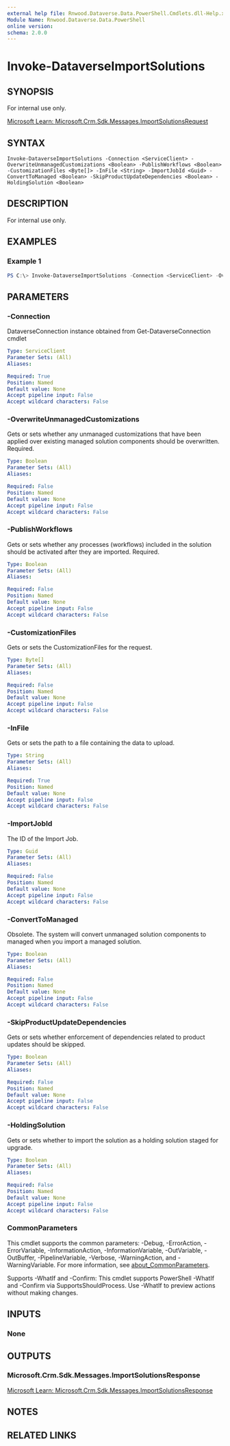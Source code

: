 ```yaml
---
external help file: Rnwood.Dataverse.Data.PowerShell.Cmdlets.dll-Help.xml
Module Name: Rnwood.Dataverse.Data.PowerShell
online version:
schema: 2.0.0
---
```


# Invoke-DataverseImportSolutions

## SYNOPSIS
For internal use only.

[Microsoft Learn: Microsoft.Crm.Sdk.Messages.ImportSolutionsRequest](https://learn.microsoft.com/dotnet/api/Microsoft.Crm.Sdk.Messages.ImportSolutionsRequest)

## SYNTAX

```
Invoke-DataverseImportSolutions -Connection <ServiceClient> -OverwriteUnmanagedCustomizations <Boolean> -PublishWorkflows <Boolean> -CustomizationFiles <Byte[]> -InFile <String> -ImportJobId <Guid> -ConvertToManaged <Boolean> -SkipProductUpdateDependencies <Boolean> -HoldingSolution <Boolean>
```

## DESCRIPTION
For internal use only.

## EXAMPLES

### Example 1
```powershell
PS C:\> Invoke-DataverseImportSolutions -Connection <ServiceClient> -OverwriteUnmanagedCustomizations <Boolean> -PublishWorkflows <Boolean> -CustomizationFiles <Byte[]> -InFile <String> -ImportJobId <Guid> -ConvertToManaged <Boolean> -SkipProductUpdateDependencies <Boolean> -HoldingSolution <Boolean>
```

## PARAMETERS

### -Connection
DataverseConnection instance obtained from Get-DataverseConnection cmdlet

```yaml
Type: ServiceClient
Parameter Sets: (All)
Aliases:

Required: True
Position: Named
Default value: None
Accept pipeline input: False
Accept wildcard characters: False
```

### -OverwriteUnmanagedCustomizations
Gets or sets whether any unmanaged customizations that have been applied over existing managed solution components should be overwritten. Required.

```yaml
Type: Boolean
Parameter Sets: (All)
Aliases:

Required: False
Position: Named
Default value: None
Accept pipeline input: False
Accept wildcard characters: False
```

### -PublishWorkflows
Gets or sets whether any processes (workflows) included in the solution should be activated after they are imported. Required.

```yaml
Type: Boolean
Parameter Sets: (All)
Aliases:

Required: False
Position: Named
Default value: None
Accept pipeline input: False
Accept wildcard characters: False
```

### -CustomizationFiles
Gets or sets the CustomizationFiles for the request.

```yaml
Type: Byte[]
Parameter Sets: (All)
Aliases:

Required: False
Position: Named
Default value: None
Accept pipeline input: False
Accept wildcard characters: False
```

### -InFile
Gets or sets the path to a file containing the data to upload.

```yaml
Type: String
Parameter Sets: (All)
Aliases:

Required: True
Position: Named
Default value: None
Accept pipeline input: False
Accept wildcard characters: False
```

### -ImportJobId
The ID of the Import Job.

```yaml
Type: Guid
Parameter Sets: (All)
Aliases:

Required: False
Position: Named
Default value: None
Accept pipeline input: False
Accept wildcard characters: False
```

### -ConvertToManaged
Obsolete. The system will convert unmanaged solution components to managed when you import a managed solution.

```yaml
Type: Boolean
Parameter Sets: (All)
Aliases:

Required: False
Position: Named
Default value: None
Accept pipeline input: False
Accept wildcard characters: False
```

### -SkipProductUpdateDependencies
Gets or sets whether enforcement of dependencies related to product updates should be skipped.

```yaml
Type: Boolean
Parameter Sets: (All)
Aliases:

Required: False
Position: Named
Default value: None
Accept pipeline input: False
Accept wildcard characters: False
```

### -HoldingSolution
Gets or sets whether to import the solution as a holding solution staged for upgrade.

```yaml
Type: Boolean
Parameter Sets: (All)
Aliases:

Required: False
Position: Named
Default value: None
Accept pipeline input: False
Accept wildcard characters: False
```

### CommonParameters
This cmdlet supports the common parameters: -Debug, -ErrorAction, -ErrorVariable, -InformationAction, -InformationVariable, -OutVariable, -OutBuffer, -PipelineVariable, -Verbose, -WarningAction, and -WarningVariable. For more information, see [about_CommonParameters](http://go.microsoft.com/fwlink/?LinkID=113216).

Supports -WhatIf and -Confirm: This cmdlet supports PowerShell -WhatIf and -Confirm via SupportsShouldProcess. Use -WhatIf to preview actions without making changes.

## INPUTS

### None
## OUTPUTS

### Microsoft.Crm.Sdk.Messages.ImportSolutionsResponse
[Microsoft Learn: Microsoft.Crm.Sdk.Messages.ImportSolutionsResponse](https://learn.microsoft.com/dotnet/api/Microsoft.Crm.Sdk.Messages.ImportSolutionsResponse)
## NOTES

## RELATED LINKS
